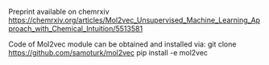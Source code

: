 
Preprint available on chemrxiv
https://chemrxiv.org/articles/Mol2vec_Unsupervised_Machine_Learning_Approach_with_Chemical_Intuition/5513581

Code of Mol2vec module can be obtained and installed via: 
git clone https://github.com/samoturk/mol2vec
pip install -e mol2vec
